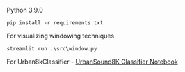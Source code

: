 Python 3.9.0
```
pip install -r requirements.txt
```

For visualizing windowing techniques
```
streamlit run .\src\window.py
```

For Urban8kClassifier - [UrbanSound8K Classifier Notebook](urbansound8k.ipynb)
